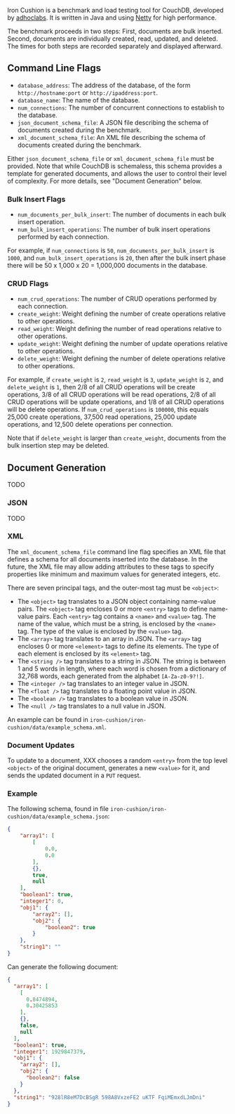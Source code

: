 Iron Cushion is a benchmark and load testing tool for CouchDB, developed by [adhoclabs](http://adhoclabs.co). It is written in Java and using [Netty](http://netty.io) for high performance.

The benchmark proceeds in two steps: First, documents are bulk inserted. Second, documents are individually created, read, updated, and deleted. The times for both steps are recorded separately and displayed afterward.

## Command Line Flags

* `database_address`: The address of the database, of the form `http://hostname:port` or `http://ipaddress:port`.
* `database_name`: The name of the database.
* `num_connections`: The number of concurrent connections to establish to the database.
* `json_document_schema_file`: A JSON file describing the schema of documents created during the benchmark.
* `xml_document_schema_file`: An XML file describing the schema of documents created during the benchmark.

Either `json_document_schema_file` or `xml_document_schema_file` must be provided. Note that while CouchDB is schemaless, this schema provides a template for generated documents, and allows the user to control their level of complexity. For more details, see "Document Generation" below.

### Bulk Insert Flags

* `num_documents_per_bulk_insert`: The number of documents in each bulk insert operation.
* `num_bulk_insert_operations`: The number of bulk insert operations performed by each connection.

For example, if `num_connections` is `50`, `num_documents_per_bulk_insert` is `1000`, and `num_bulk_insert_operations` is `20`, then after the bulk insert phase there will be 50 x 1,000 x 20 = 1,000,000 documents in the database.

### CRUD Flags

* `num_crud_operations`: The number of CRUD operations performed by each connection.
* `create_weight`: Weight defining the number of create operations relative to other operations.
* `read_weight`: Weight defining the number of read operations relative to other operations.
* `update_weight`: Weight defining the number of update operations relative to other operations.
* `delete_weight`: Weight defining the number of delete operations relative to other operations.

For example, if `create_weight` is `2`, `read_weight` is `3`, `update_weight` is `2`, and `delete_weight` is `1`, then 2/8 of all CRUD operations will be create operations, 3/8 of all CRUD operations will be read operations, 2/8 of all CRUD operations will be update operations, and 1/8 of all CRUD operations will be delete operations. If `num_crud_operations` is `100000`, this equals 25,000 create operations, 37,500 read operations, 25,000 update operations, and 12,500 delete operations per connection.

Note that if `delete_weight` is larger than `create_weight`, documents from the bulk insertion step may be deleted.

## Document Generation

TODO

### JSON

TODO

### XML

The `xml_document_schema_file` command line flag specifies an XML file that defines a schema for all documents inserted into the database. In the future, the XML file may allow adding attributes to these tags to specify properties like minimum and maximum values for generated integers, etc.

There are seven principal tags, and the outer-most tag must be `<object>`:

* The `<object>` tag translates to a JSON object containing name-value pairs. The `<object>` tag encloses 0 or more `<entry>` tags to define name-value pairs. Each `<entry>` tag contains a `<name>` and `<value>` tag. The name of the value, which must be a string, is enclosed by the `<name>` tag. The type of the value is enclosed by the `<value>` tag.
* The `<array>` tag translates to an array in JSON. The `<array>` tag encloses 0 or more `<element>` tags to define its elements. The type of each element is enclosed by its `<element>` tag.
* The `<string />` tag translates to a string in JSON. The string is between 1 and 5 words in length, where each word is chosen from a dictionary of 32,768 words, each generated from the alphabet `[A-Za-z0-9?!]`.
* The `<integer />` tag translates to an integer value in JSON.
* The `<float />` tag translates to a floating point value in JSON.
* The `<boolean />` tag translates to a boolean value in JSON.
* The `<null />` tag translates to a null value in JSON.

An example can be found in `iron-cushion/iron-cushion/data/example_schema.xml`.

### Document Updates

To update to a document, XXX chooses a random `<entry>` from the top level `<object>` of the original document, generates a new `<value>` for it, and sends the updated document in a `PUT` request.

### Example

The following schema, found in file `iron-cushion/iron-cushion/data/example_schema.json`:

```json
{
    "array1": [
        [
            0.0, 
            0.0
        ], 
        {}, 
        true,
        null
    ], 
    "boolean1": true, 
    "integer1": 0, 
    "obj1": {
        "array2": [], 
        "obj2": {
            "boolean2": true
        }
    }, 
    "string1": ""
}
```

Can generate the following document:

```json
{
  "array1": [
    [
      0.8474894, 
      0.30425853
    ], 
    {}, 
    false,
    null
  ], 
  "boolean1": true, 
  "integer1": 1929847379, 
  "obj1": {
    "array2": [], 
    "obj2": {
      "boolean2": false
    }
  }, 
  "string1": "928lR8eM7DcBSgR 598A8VxzeFE2 uKTF FqiMEmxdLJmDni"
}

```

